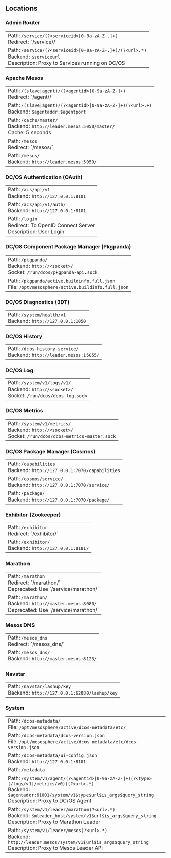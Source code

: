 ## Locations


### Admin Router

<table>
  <tr>
    <td>
      Path: <code>/service/(?&lt;serviceid&gt;[0-9a-zA-Z-.]+)</code><br/>
      Redirect: `/service/<serviceid>/`
    </td>
  </tr>
  <tr>
    <td>
      Path: <code>/service/(?&lt;serviceid&gt;[0-9a-zA-Z-.]+)/(?&lt;url&gt;.*)</code><br/>
      Backend: <code>$serviceurl</code><br/>Description: Proxy to Services running on DC/OS
    </td>
  </tr>
</table>

### Apache Mesos

<table>
  <tr>
    <td>
      Path: <code>/(slave|agent)/(?&lt;agentid&gt;[0-9a-zA-Z-]+)</code><br/>
      Redirect: `/agent/<agentid>/`
    </td>
  </tr>
  <tr>
    <td>
      Path: <code>/(slave|agent)/(?&lt;agentid&gt;[0-9a-zA-Z-]+)(?&lt;url&gt;.+)</code><br/>
      Backend: <code>$agentaddr:$agentport</code>
    </td>
  </tr>
  <tr>
    <td>
      Path: <code>/cache/master/</code><br/>
      Backend: <code>http://leader.mesos:5050/master/</code><br/>Cache: 5 seconds
    </td>
  </tr>
  <tr>
    <td>
      Path: <code>/mesos</code><br/>
      Redirect: `/mesos/`
    </td>
  </tr>
  <tr>
    <td>
      Path: <code>/mesos/</code><br/>
      Backend: <code>http://leader.mesos:5050/</code>
    </td>
  </tr>
</table>

### DC/OS Authentication (OAuth)

<table>
  <tr>
    <td>
      Path: <code>/acs/api/v1</code><br/>
      Backend: <code>http://127.0.0.1:8101</code>
    </td>
  </tr>
  <tr>
    <td>
      Path: <code>/acs/api/v1/auth/</code><br/>
      Backend: <code>http://127.0.0.1:8101</code>
    </td>
  </tr>
  <tr>
    <td>
      Path: <code>/login</code><br/>
      Redirect: To OpenID Connect Server<br/>Description: User Login
    </td>
  </tr>
</table>

### DC/OS Component Package Manager (Pkgpanda)

<table>
  <tr>
    <td>
      Path: <code>/pkgpanda/</code><br/>
      Backend: <code>http://&lt;socket&gt;/</code><br/>Socket: <code>/run/dcos/pkgpanda-api.sock</code>
    </td>
  </tr>
  <tr>
    <td>
      Path: <code>/pkgpanda/active.buildinfo.full.json</code><br/>
      File: <code>/opt/mesosphere/active.buildinfo.full.json</code>
    </td>
  </tr>
</table>

### DC/OS Diagnostics (3DT)

<table>
  <tr>
    <td>
      Path: <code>/system/health/v1</code><br/>
      Backend: <code>http://127.0.0.1:1050</code>
    </td>
  </tr>
</table>

### DC/OS History

<table>
  <tr>
    <td>
      Path: <code>/dcos-history-service/</code><br/>
      Backend: <code>http://leader.mesos:15055/</code>
    </td>
  </tr>
</table>

### DC/OS Log

<table>
  <tr>
    <td>
      Path: <code>/system/v1/logs/v1/</code><br/>
      Backend: <code>http://&lt;socket&gt;/</code><br/>Socket: <code>/run/dcos/dcos-log.sock</code>
    </td>
  </tr>
</table>

### DC/OS Metrics

<table>
  <tr>
    <td>
      Path: <code>/system/v1/metrics/</code><br/>
      Backend: <code>http://&lt;socket&gt;/</code><br/>Socket: <code>/run/dcos/dcos-metrics-master.sock</code>
    </td>
  </tr>
</table>

### DC/OS Package Manager (Cosmos)

<table>
  <tr>
    <td>
      Path: <code>/capabilities</code><br/>
      Backend: <code>http://127.0.0.1:7070/capabilities</code>
    </td>
  </tr>
  <tr>
    <td>
      Path: <code>/cosmos/service/</code><br/>
      Backend: <code>http://127.0.0.1:7070/service/</code>
    </td>
  </tr>
  <tr>
    <td>
      Path: <code>/package/</code><br/>
      Backend: <code>http://127.0.0.1:7070/package/</code>
    </td>
  </tr>
</table>

### Exhibitor (Zookeeper)

<table>
  <tr>
    <td>
      Path: <code>/exhibitor</code><br/>
      Redirect: `/exhibitor/`
    </td>
  </tr>
  <tr>
    <td>
      Path: <code>/exhibitor/</code><br/>
      Backend: <code>http://127.0.0.1:8181/</code>
    </td>
  </tr>
</table>

### Marathon

<table>
  <tr>
    <td>
      Path: <code>/marathon</code><br/>
      Redirect: `/marathon/`<br/>Deprecated: Use `/service/marathon/`
    </td>
  </tr>
  <tr>
    <td>
      Path: <code>/marathon/</code><br/>
      Backend: <code>http://master.mesos:8080/</code><br/>Deprecated: Use `/service/marathon/`
    </td>
  </tr>
</table>

### Mesos DNS

<table>
  <tr>
    <td>
      Path: <code>/mesos_dns</code><br/>
      Redirect: `/mesos_dns/`
    </td>
  </tr>
  <tr>
    <td>
      Path: <code>/mesos_dns/</code><br/>
      Backend: <code>http://master.mesos:8123/</code>
    </td>
  </tr>
</table>

### Navstar

<table>
  <tr>
    <td>
      Path: <code>/navstar/lashup/key</code><br/>
      Backend: <code>http://127.0.0.1:62080/lashup/key</code>
    </td>
  </tr>
</table>

### System

<table>
  <tr>
    <td>
      Path: <code>/dcos-metadata/</code><br/>
      File: <code>/opt/mesosphere/active/dcos-metadata/etc/</code>
    </td>
  </tr>
  <tr>
    <td>
      Path: <code>/dcos-metadata/dcos-version.json</code><br/>
      File: <code>/opt/mesosphere/active/dcos-metadata/etc/dcos-version.json</code>
    </td>
  </tr>
  <tr>
    <td>
      Path: <code>/dcos-metadata/ui-config.json</code><br/>
      Backend: <code>http://127.0.0.1:8101</code>
    </td>
  </tr>
  <tr>
    <td>
      Path: <code>/metadata</code>
    </td>
  </tr>
  <tr>
    <td>
      Path: <code>/system/v1/agent/(?&lt;agentid&gt;[0-9a-zA-Z-]+)(?&lt;type&gt;(/logs/v1|/metrics/v0))(?&lt;url&gt;.*)</code><br/>
      Backend: <code>$agentaddr:61001/system/v1$type$url$is_args$query_string</code><br/>Description: Proxy to DC/OS Agent
    </td>
  </tr>
  <tr>
    <td>
      Path: <code>/system/v1/leader/marathon(?&lt;url&gt;.*)</code><br/>
      Backend: <code>$mleader_host/system/v1$url$is_args$query_string</code><br/>Description: Proxy to Marathon Leader
    </td>
  </tr>
  <tr>
    <td>
      Path: <code>/system/v1/leader/mesos(?&lt;url&gt;.*)</code><br/>
      Backend: <code>http://leader.mesos/system/v1$url$is_args$query_string</code><br/>Description: Proxy to Mesos Leader API
    </td>
  </tr>
</table>
